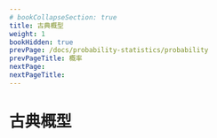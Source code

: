 ```yaml
---
# bookCollapseSection: true
title: 古典概型
weight: 1
bookHidden: true
prevPage: /docs/probability-statistics/probability
prevPageTitle: 概率
nextPage: 
nextPageTitle: 
---
```


# 古典概型

